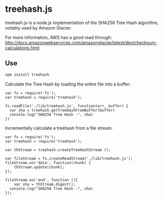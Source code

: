# treehash.js

treehash.js is a node.js implementation of the SHA256 Tree Hash algorithm, notably used by Amazon Glacier.

For more information, AWS has a good read through: http://docs.amazonwebservices.com/amazonglacier/latest/dev/checksum-calculations.html
## Use

```bash
npm install treehash
```

Calculate the Tree Hash by loading the entire file into a buffer:
```node
var fs = require('fs');
var treehash = require('treehash');

fs.readFile('./lib/treehash.js', function(err, buffer) {
  var sha = treehash.getTreeHashFromBuffer(buffer)
  console.log("SHA256 Tree Hash -", sha)
})
```


Incrementally calculate a treehash from a file stream:

```node
var fs = require('fs');
var treehash = require('treehash');

var thStream = treehash.createTreeHashStream ();

var fileStream = fs.createReadStream('./lib/treehash.js');
fileStream.on('data', function(chunk) {
    thStream.update(chunk);
});

fileStream.on('end', function (){
    var sha = thStream.digest();
  console.log("SHA256 Tree Hash -", sha)
});
```
